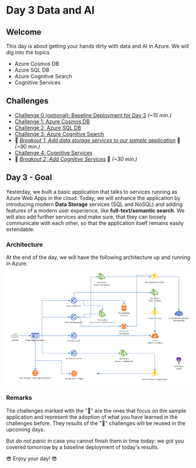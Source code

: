 # Day 3 Data and AI

## Welcome

This day is about getting your hands dirty with data and AI in Azure. We will dig into the topics

- Azure Cosmos DB
- Azure SQL DB
- Azure Cognitive Search
- Cognitive Services

## Challenges

- [Challenge 0 (optional):  Baseline Deployment for Day 3](challenges/00-challenge-baseline.md) *(~15 min.)*
- [Challenge 1: Azure Cosmos DB](challenges/01-challenge-cosmosdb.md)
- [Challenge 2: Azure SQL DB](challenges/02-challenge-sql.md)
- [Challenge 3: Azure Cognitive Search](challenges/03-challenge-search.md)
- 💎 *[Breakout 1: Add data storage services to our sample application](challenges/04-challenge-bo-1.md)* 💎 *(~90 min.)*
- [Challenge 4: Cognitive Services](challenges/05-challenge-cognitive-services.md)
- 💎 *[Breakout 2: Add Cognitive Services](challenges/06-challenge-bo-2.md)* 💎 *(~30 min.)*

## Day 3 - Goal

Yesterday, we built a basic application that talks to services running as Azure Web Apps in the cloud. Today, we will enhance the application by introducing modern **Data Storage** services (SQL and NoSQL) and adding features of a modern user experience, like **full-text/semantic search**. We will also add further services and make sure, that they can loosely communicate with each other, so that the application itself remains easily extendable.

### Architecture

At the end of the day, we will have the following architecture up and running in Azure.

![Architecture Day 3](./images/architecture_day3.png "Architecture Day 3")

### Remarks

The challenges marked with the "💎" are the ones that focus on the sample application and represent the adoption of what you have learned in the challenges before. They results of the "💎" challenges will be reused in the upcoming days.

But *do not panic* in case you cannot finish them in time today: we got you covered tomorrow by a baseline deployment of today's results.

😎 Enjoy your day! 😎
